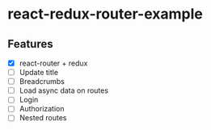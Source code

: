 # react-redux-router-example

## Features
* [x] react-router + redux
* [ ] Update title
* [ ] Breadcrumbs
* [ ] Load async data on routes
* [ ] Login
* [ ] Authorization
* [ ] Nested routes

